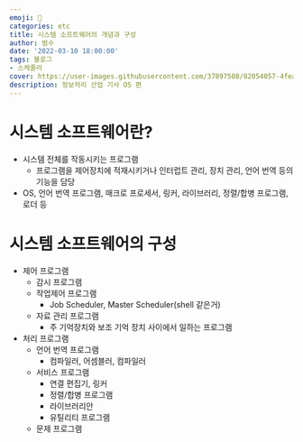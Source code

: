 ```yaml
---
emoji: 🏃
categories: etc
title: 시스템 소프트웨어의 개념과 구성
author: 범수
date: '2022-03-10 18:00:00'
tags: 블로그
- 스케줄러
cover: https://user-images.githubusercontent.com/37897508/82054057-4fea4e00-96f9-11ea-9372-a9eb8ff57d80.jpg
description: 정보처리 산업 기사 OS 편
---
```

# 시스템 소프트웨어란?

* 시스템 전체를 작동시키는 프로그램
  * 프로그램을 제어장치에 적재시키거나 인터럽트 관리, 장치 관리, 언어 번역 등의 기능을 담당
* OS, 언어 번역 프로그램, 매크로 프로세서, 링커, 라이브러리, 정렬/합병 프로그램, 로더 등

# 시스템 소프트웨어의 구성

* 제어 프로그램
  * 감시 프로그램
  * 작업제어 프로그램
    * Job Scheduler, Master Scheduler(shell 같은거)
  * 자료 관리 프로그램
    * 주 기억장치와 보조 기억 장치 사이에서 일하는 프로그램
* 처리 프로그램
  * 언어 번역 프로그램
    * 컴파일러, 어셈블러, 컴파일러
  * 서비스 프로그램
    * 연결 편집기, 링커
    * 정렬/합병 프로그램
    * 라이브러리안
    * 유틸리티 프로그램
  * 문제 프로그램
